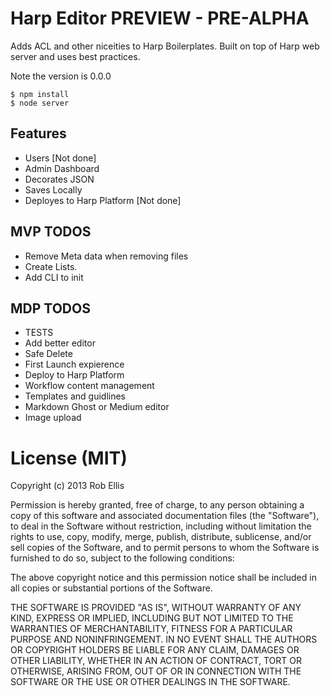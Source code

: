 # Harp Editor PREVIEW - PRE-ALPHA 

Adds ACL and other niceities to Harp Boilerplates.
Built on top of Harp web server and uses best practices.

Note the version is 0.0.0

	$ npm install
	$ node server 

## Features
- Users [Not done]
- Admin Dashboard
- Decorates JSON
- Saves Locally
- Deployes to Harp Platform [Not done]

## MVP TODOS
- Remove Meta data when removing files
- Create Lists.
- Add CLI to init 

## MDP TODOS
- TESTS
- Add better editor
- Safe Delete
- First Launch expierence
- Deploy to Harp Platform
- Workflow content management
- Templates and guidlines
- Markdown Ghost or Medium editor 
- Image upload


# License (MIT)

Copyright (c) 2013 Rob Ellis

Permission is hereby granted, free of charge, to any person obtaining a copy
of this software and associated documentation files (the "Software"), to deal
in the Software without restriction, including without limitation the rights
to use, copy, modify, merge, publish, distribute, sublicense, and/or sell
copies of the Software, and to permit persons to whom the Software is
furnished to do so, subject to the following conditions:

The above copyright notice and this permission notice shall be included in
all copies or substantial portions of the Software.

THE SOFTWARE IS PROVIDED "AS IS", WITHOUT WARRANTY OF ANY KIND, EXPRESS OR
IMPLIED, INCLUDING BUT NOT LIMITED TO THE WARRANTIES OF MERCHANTABILITY,
FITNESS FOR A PARTICULAR PURPOSE AND NONINFRINGEMENT. IN NO EVENT SHALL THE
AUTHORS OR COPYRIGHT HOLDERS BE LIABLE FOR ANY CLAIM, DAMAGES OR OTHER
LIABILITY, WHETHER IN AN ACTION OF CONTRACT, TORT OR OTHERWISE, ARISING FROM,
OUT OF OR IN CONNECTION WITH THE SOFTWARE OR THE USE OR OTHER DEALINGS IN
THE SOFTWARE.